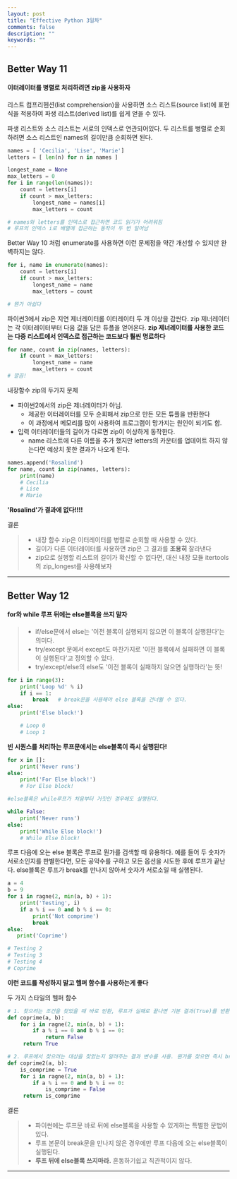 ```yaml
---
layout: post
title: "Effective Python 3일차"
comments: false
description: ""
keywords: ""
---
```


## Better Way 11
#### 이터레이터를 병렬로 처리하려면 zip을 사용하자

리스트 컴프리헨션(list comprehension)을 사용하면 소스 리스트(source list)에 표현식을 적용하여 파생 리스트(derived list)를 쉽게 얻을 수 있다.


파생 리스트와 소스 리스트는 서로의 인덱스로 연관되어있다.
두 리스트를 병렬로 순회하려면 소스 리스트인 names의 길이만큼 순회하면 된다.

```python
names = [ 'Cecilia', 'Lise', 'Marie']
letters = [ len(n) for n in names ]

longest_name = None
max_letters = 0
for i in range(len(names)):
	count = letters[i]
    if count > max_letters:
    	longest_name = names[i]
        max_letters = count

# names와 letters를 인덱스로 접근하면 코드 읽기가 어려워짐
# 루프의 인덱스 i로 배열에 접근하는 동작이 두 번 일어남
```

Better Way 10 처럼 enumerate를 사용하면 이런 문제점을 약간 개선할 수 있지만 완벽하지는 않다.
```python
for i, name in enumerate(names):
	count = letters[i]
    if count > max_letters:
    	longest_name = name
        max_letters = count

# 뭔가 아쉽다
```

파이썬3에서 zip은 지연 제너레이터롤 이터레이터 두 개 이상을 감싼다.
zip 제너레이터는 각 이터레이터부터 다음 값을 담은 튜플을 얻어온다.
**zip 제너레이터를 사용한 코드는 다중 리스트에서 인덱스로 접근하는 코드보다 훨씬 명료하다**
```python
for name, count in zip(names, letters):
	if count > max_letters:
		longest_name = name
		max_letters = count
# 깔끔!        
```

내장함수 zip의 두가지 문제
+  파이썬2에서의 zip은 제너레이터가 아님.
	+ 제공한 이터레이터를 모두 순회해서 zip으로 만든 모든 튜플을 반환한다
	+ 이 과정에서 메모리를 많이 사용하여 프로그램이 망가지는 원인이 되기도 함.
+ 입력 이터레이터들의 길이가 다르면 zip이 이상하게 동작한다.
	+ name 리스트에 다른 이름을 추가 했지만 letters의 카운터를 업데이트 하지 않는다면 예상치 못한 결과가 나오게 된다.
```python
names.append('Rosalind')
for name, count in zip(names, letters):
	print(name)
	# Cecilia
	# Lise
	# Marie
```
 **'Rosalind'가 결과에 없다!!!!**

결론
> - 내장 함수 zip은 이터레이터를 병렬로 순회할 때 사용할 수 있다.
> - 길이가 다른 이터레이터를 사용하면 zip은 그 결과를 **조용히** 잘라낸다
> - zip으로 실행할 리스트의 길이가 확신할 수 없다면, 대신 내장 모듈 itertools의 zip_longest를 사용해보자

- - -

## Better Way 12
#### for와 while 루프 뒤에는 else블록을 쓰지 말자

> - if/else문에서 else는 '이전 블록이 실행되지 않으면 이 블록이 실행된다'는 의미다.
> - try/except 문에서 except도 마찬가지로 '이전 블록에서 실패하면 이 블록이 실행된다'고 정의할 수 있다.
> - try/except/else의 else도 '이전 블록이 실패하지 않으면 실행하라'는 뜻!

```python
for i in range(3):
    print('Loop %d' % i)
    if i == 1:
    	break 	# break문을 사용해야 else 블록을 건너뛸 수 있다.
else:
    print('Else block!')

    # Loop 0
    # Loop 1
```
**빈 시퀀스를 처리하는 루프문에서는 else블록이 즉시 실행된다!**
```python
for x in []:
    print('Never runs')
else:
    print('For Else block!')
    # For Else block!

#else블록은 while루프가 처음부터 거짓인 경우에도 실행된다.

while False:
    print('Never runs')
else:
    print('While Else block!')
    # While Else block!
```

루프 다음에 오는 else 블록은 루프로 뭔가를 검색할 때 유용하다.
예를 들어 두 숫자가 서로소인지를 판별한다면, 모든 공약수를 구하고 모든 옵션을 시도한 후에 루프가 끝난다.
else블록은 루프가 break를 만나지 않아서 숫자가 서로소일 때 실행된다.
```python
a = 4
b = 9
for i in ragne(2, min(a, b) + 1):
    print('Testing', i)
    if a % i == 0 and b % i == 0:
        print('Not comprime')
        break
else:
   print('Coprime')

# Testing 2
# Testing 3
# Testing 4
# Coprime
```
**이런 코드를 작성하지 말고 헬퍼 함수를 사용하는게 좋다**

두 가지 스타일의 헬퍼 함수
```python
# 1. 찾으려는 조건을 찾았을 때 바로 반환, 루프가 실패로 끝나면 기본 결과(True)를 반환.
def coprime(a, b):
    for i in ragne(2, min(a, b) + 1):
        if a % i == 0 and b % i == 0:
            return False
     return True

# 2. 루프에서 찾으려는 대상을 찾았는지 알려주는 결과 변수를 사용. 뭔가를 찾으면 즉시 break로 루프를 중단.
def coprime2(a, b):
    is_comprime = True
    for i in ragne(2, min(a, b) + 1):
        if a % i == 0 and b % i == 0:
            is_comprime = False
     return is_comprime
```

결론
> - 파이썬에는 루프문 바로 뒤에 else블록을 사용할 수 있게하는 특별한 문법이 있다.
> - 루프 본문이 break문을 만나지 않은 경우에만 루프 다음에 오는 else블록이 실행된다.
> - **루프 뒤에 else블록 쓰지마라.** 혼동하기쉽고 직관적이지 않다.


- - -
